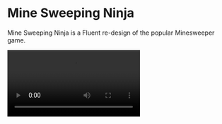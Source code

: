 # Mine Sweeping Ninja
Mine Sweeping Ninja is a Fluent re-design of the popular Minesweeper game.

![](https://video.twimg.com/tweet_video/DRAowkoXUAAceUg.mp4)
